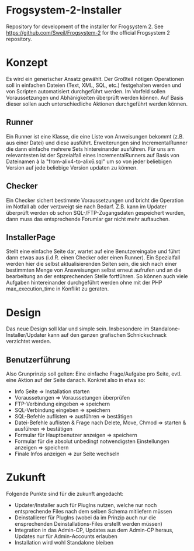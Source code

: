Frogsystem-2-Installer
======================

Repository for development of the installer for Frogsystem 2. See https://github.com/Sweil/Frogsystem-2 for the official Frogsystem 2 repository.


Konzept
=======
Es wird ein generischer Ansatz gewählt. Der Großteil nötigen Operationen soll in einfachen Dateien (Text, XML, SQL, etc.) festgehalten werden und von Scripten automatisiert durchgeführt werden. Im Vorfeld sollen Voraussetzungen und Abhänigkeiten überprüft werden können. Auf Basis dieser sollen auch unterschiedliche Aktionen durchgeführt werden können.

Runner
------
Ein Runner ist eine Klasse, die eine Liste von Anweisungen bekommt (z.B. aus einer Datei) und diese ausführt. Erweiterungen sind IncrementalRunner die dann einfache mehrere Sets hintereinander ausführen. Für uns am relevantesten ist der Spzeialfall eines IncrementalRunners auf Basis von Dateinamen à la "from-alix4-to-alix6.sql" um so von jeder beliebigen Version auf jede beliebige Version updaten zu können.

Checker
-------
Ein Checker sichert bestimmte Voraussetzungen und bricht die Operation im Notfall ab oder verzweigt sie nach Bedarf. Z.B. kann im Updater überprüft werden ob schon SQL-/FTP-Zugangsdaten gespeichert wurden, dann muss das entsprechende Forumlar gar nicht mehr auftauchen.

InstallerPage
-------------
Stellt eine einfache Seite dar, wartet auf eine Benutzereingabe und führt dann etwas aus (i.d.R. einen Checker oder einen Runner). Ein Spezialfall werden hier die selbst aktualisierenden Seiten sein, die sich nach einer bestimmten Menge von Answeisungen selbst erneut aufrufen und an die bearbeitung an der entsprechenden Stelle fortführen. So können auch viele Aufgaben hintereinander durchgeführt werden ohne mit der PHP max_execution_time in Konflikt zu geraten.

Design
======
Das neue Design soll klar und simple sein. Insbesondere im Standalone-Installer/Updater kann auf den ganzen grafischen Schnickschnack verzichtet werden.

Benutzerführung
---------------
Also Grunprinzip soll gelten: Eine einfache Frage/Aufgabe pro Seite, evtl. eine Aktion auf der Seite danach. Konkret also in etwa so:
- Info Seite => Installation starten
- Voraussetungen => Voraussetungen überprüfen
- FTP-Verbindung eingeben => speichern
- SQL-Verbindung eingeben => speichern
- SQL-Befehle auflisten => ausführen => bestätigen
- Datei-Befehle auflisten & Frage nach Delete, Move, Chmod => starten & ausführen => bestätigen
- Formular für Hauptbenutzer anzeigen => speichern
- Formular für die absolut unbedingt notwendigsten Einstellungen anzeigen => speichern
- Finale Infos anzeigen => zur Seite wechseln

Zukunft
=======
Folgende Punkte sind für die zukunft angedacht:
- Updater/Installer auch für PlugIns nutzen, welche nur noch entsprechende Files nach dem selben Schema mitliefern müssen
- Deinstallierer für PlugIns (wobei da im Prinzip auch nur die ensprechenden Deinstallations-Files erstellt werden müssen)
- Integration in das Admin-CP, Updates aus dem Admin-CP heraus, Updates nur für Admin-Accounts erlauben
- Installation wird wohl Standalone bleiben
